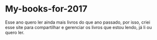 # My-books-for-2017
Esse ano quero ler ainda mais livros do que ano passado, por isso, criei esse site para compartilhar e gerenciar os livros que estou lendo, já li ou quero ler.
